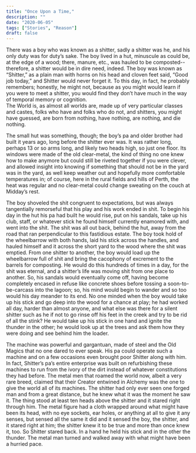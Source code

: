 ```yaml
---
title: "Once Upon a Time,"
description: ""
date: "2020-06-05"
tags: ["Stories", "Reason"]
draft: false
---
```


There was a boy who was known as a shitter, sadly a shitter was he, and his only duty was for duty’s sake.  The boy lived in a hut, minuscule as could be, at the edge of a wood; there, manure, etc., was hauled to be composted--therefore, a shitter would be in dire need, indeed.  The boy was known as “Shitter,” as a plain man with horns on his head and cloven feet said, “Good job today,” and Shitter would never forget it.  To this day, in fact, he probably remembers; honestly, he might not, because as you might would learn if you were to meet a shitter, you would find they don’t have much in the way of temporal memory or cognition.  
The World is, as almost all worlds are, made up of very particular classes and castes, folks who have and folks who do not, and shitters, you might have guessed, are born from nothing, have nothing, are nothing, and die nothing.

The small hut was something, though; the boy’s pa and older brother had built it years ago, long before the shitter ever was.  It was rather long, perhaps 13 or so arms long, and likely two heads high, so just one floor.  Its windows were made of the old clear-metal, the kind of thing no one knew how to make anymore but could still be riveted together if you were clever, and allowed insight into knowing if something that should not be in the yard was in the yard, as well keep weather out and hopefully more comfortable temperatures in; of course, here in the rural fields and hills of Perth, the heat was regular and no clear-metal could change sweating on the couch at Midday’s rest.  

The boy shoveled the shit congruent to expectations, but was always tangentially remorseful that his play and his work ended in shit.  To begin his day in the hut his pa had built he would rise, put on his sandals, take up his club, staff, or whatever stick he found himself currently enamored with, and went into the shit.  The shit was all out back, behind the hut, away from the road that ran perpendicular to this fastidious estate.  The boy took hold of the wheelbarrow with both hands, laid his stick across the handles, and hauled himself and it across the short yard to the wood where the shit was emptied.  From one shitter to another, the boy would load up the wheelbarrow full of shit and bring the cacophony of excrement to the barrels for composting.  He would do this hundreds of times in a day, for the shit was eternal, and a shitter’s life was moving shit from one place to another.  So, his sandals would eventually come off, having become completely encased in refuse like concrete shoes before tossing a soon-to-be-carcass into the lagoon; so, his mind would begin to wander and so too would his day meander to its end.  No one minded when the boy would take up his stick and go deep into the wood for a chance at play; he had worked all day, harder than almost anyone, and what else was there for a silent shitter such as he if not to go rinse off his feet in the creek and try to be rid of all the stink?  He would take up his stick in one hand and ignite the thunder in the other; he would look up at the trees and ask them how they were doing and see behind him the loader.  

The machine was powerful and gargantuan, made of steel and the Old Magics that no one dared to ever speak.  His pa could operate such a machine and on a few occasions even brought poor Shitter along with him.  In fact, Shitter’s pa’s entire enterprise was built on refurbishing these machines to run from the ivory of the dirt instead of whatever constitutions they had before.  The metal men that roamed the world now, albeit a very rare breed, claimed that their Creator entwined in Alchemy was the one to give the world all of its machines.  The shitter had only ever seen one forged man and from a great distance, but he knew what it was the moment he saw it.  The thing stood at least ten heads above the shitter and it stared right through him.  The metal figure had a cloth wrapped around what might have been its head, with no eye sockets, ear holes, or anything at all to give it any senses, but sensed all the same it did and it sensed the boy, the shitter, and it stared right at him; the shitter knew it to be true and more than once knew it, too.  So Shitter stared back.  In a hand he held his stick and in the other the thunder.  The metal man turned and walked away with what might have been a hurried pace.
